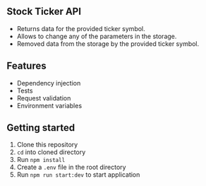 ## Stock Ticker API
-  Returns data for the provided ticker symbol.
-  Allows to change any of the parameters in the storage.
- Removed data from the storage by the provided ticker symbol.

## Features
- Dependency injection
- Tests
- Request validation
- Environment variables

## Getting started
1. Clone this repository
2. `cd` into cloned directory
3. Run `npm install`
4. Create a `.env` file in the root directory
5. Run `npm run start:dev` to start application
